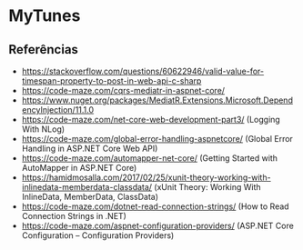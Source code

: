 # MyTunes
## Referências

 - https://stackoverflow.com/questions/60622946/valid-value-for-timespan-property-to-post-in-web-api-c-sharp
 - https://code-maze.com/cqrs-mediatr-in-aspnet-core/
 - https://www.nuget.org/packages/MediatR.Extensions.Microsoft.DependencyInjection/11.1.0
 - https://code-maze.com/net-core-web-development-part3/ (Logging With NLog)
 - https://code-maze.com/global-error-handling-aspnetcore/ (Global Error Handling in ASP.NET Core Web API)
 - https://code-maze.com/automapper-net-core/ (Getting Started with AutoMapper in ASP.NET Core)
 - https://hamidmosalla.com/2017/02/25/xunit-theory-working-with-inlinedata-memberdata-classdata/ (xUnit Theory: Working With InlineData, MemberData, ClassData)
 - https://code-maze.com/dotnet-read-connection-strings/ (How to Read Connection Strings in .NET)
 - https://code-maze.com/aspnet-configuration-providers/ (ASP.NET Core Configuration – Configuration Providers)
